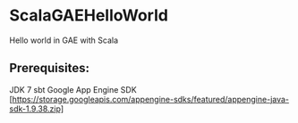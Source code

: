 # ScalaGAEHelloWorld
Hello world in GAE with Scala

## Prerequisites:
JDK 7
sbt
Google App Engine SDK [https://storage.googleapis.com/appengine-sdks/featured/appengine-java-sdk-1.9.38.zip]
